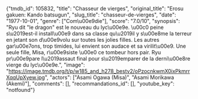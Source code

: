 {"tmdb_id": 105832, "title": "Chasseur de vierges", "original_title": "Erosu gakuen: Kando batsugun", "slug_title": "chasseur-de-vierges", "date": "1977-10-01", "genre": ["Com\u00e9die"], "score": "7.0/10", "synopsis": "Ryu dit \"le dragon\" est le nouveau du lyc\u00e9e. \u00c0 peine s\u2019est-il install\u00e9 dans sa classe qu\u2019il y s\u00e8me la terreur en jetant son d\u00e9volu sur toutes les jolies filles. Les autres gar\u00e7ons, trop timides, lui envient son audace et sa virilit\u00e9. Une seule fille, Misa, r\u00e9siste \u00e0 ce tombeur hors pair. Ryu pr\u00e9pare l\u2019assaut final pour s\u2019emparer de la derni\u00e8re vierge du lyc\u00e9e.", "image": "https://image.tmdb.org/t/p/w185_and_h278_bestv2/oPzocnkwmX0ixPkmrrXqqUpXyew.jpg", "actors": ["Asami Ogawa (Misa)", "Asami Morikawa (Akemi)"], "comments": [], "recommandations_id": [], "youtube_key": "notfound"}